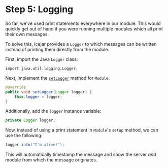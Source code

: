 # Step 5: Logging

So far, we've used print statements everywhere in our module. This would
quickly get out of hand if you were running multiple modules which all print
their own messages.

To solve this, Icejar provides a `Logger` to which messages can be written
instead of printing them directly from the module.

First, import the Java `Logger` class:

```
import java.util.logging.Logger;
```

Next, implement the
[`setLogger`](../module-api/icejar/Module.html#setLogger(java.util.logging.Logger))
method for `Module`:

```java
@Override
public void setLogger(Logger logger) {
    this.logger = logger;
}
```

Additionally, add the `logger` instance variable:

```java
private Logger logger;
```

Now, instead of using a print statement in `Module`'s `setup` method, we can
use the following:

```java
logger.info("I'm alive!");
```

This will automatically timestamp the message and show the server _and_ module
from which the message originates.

